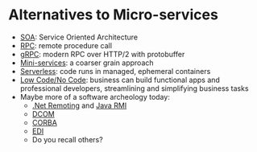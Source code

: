 # Alternatives to Micro-services

* [SOA](https://www.opengroup.org/membership/work-groups/service-oriented-architecture-soa/soa): Service Oriented Architecture
* [RPC](https://www.geeksforgeeks.org/operating-system-remote-procedure-call-rpc/): remote procedure call
* [gRPC](https://grpc.io/): modern RPC over HTTP/2 with protobuffer
* [Mini-services](https://thenewstack.io/miniservices-a-realistic-alternative-to-microservices/): a coarser grain approach
* [Serverless](https://www.martinfowler.com/articles/serverless.html): code runs in managed, ephemeral containers
* [Low Code/No Code](https://www.forbes.com/sites/jasonbloomberg/2017/07/20/the-low-codeno-code-movement-more-disruptive-than-you-realize/#71d06b09722a): business can build functional apps and professional developers, streamlining and simplifying business tasks
* Maybe more of a software archeology today:
  * [.Net Remoting](https://en.wikipedia.org/wiki/.NET_Remoting) and [Java RMI](https://www.javatpoint.com/RMI)
  * [DCOM](https://en.wikipedia.org/wiki/Distributed_Component_Object_Model)
  * [CORBA](http://www.corba.org/)
  * [EDI](https://www.edibasics.com/what-is-edi/)
  * Do you recall others?
  